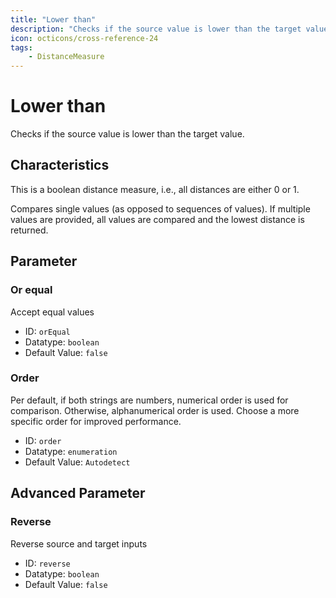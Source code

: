 ```yaml
---
title: "Lower than"
description: "Checks if the source value is lower than the target value."
icon: octicons/cross-reference-24
tags: 
    - DistanceMeasure
---
```

# Lower than
<!-- This file was generated - DO NOT CHANGE IT MANUALLY -->



Checks if the source value is lower than the target value.

## Characteristics
This is a boolean distance measure, i.e., all distances are either 0 or 1.

Compares single values (as opposed to sequences of values). If multiple values are provided, all values are compared and the lowest distance is returned.

## Parameter

### Or equal

Accept equal values

- ID: `orEqual`
- Datatype: `boolean`
- Default Value: `false`



### Order

Per default, if both strings are numbers, numerical order is used for comparison. Otherwise, alphanumerical order is used. Choose a more specific order for improved performance.

- ID: `order`
- Datatype: `enumeration`
- Default Value: `Autodetect`





## Advanced Parameter

### Reverse

Reverse source and target inputs

- ID: `reverse`
- Datatype: `boolean`
- Default Value: `false`



